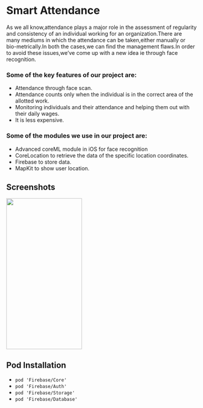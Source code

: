 # Smart Attendance

As we all know,attendance plays a major role in the assessment of regularity and consistency of an individual working for an organization.There are many mediums in which the attendance can be taken,either manually or bio-metrically.In both the cases,we can find the management flaws.In order to avoid these issues,we’ve come up with a new idea ie through face recognition.

### Some of the key features of our project are:
* Attendance through face scan.
* Attendance counts only when the individual is in the correct area of the allotted work.
* Monitoring individuals and their attendance and helping them out with their daily wages.
* It is less expensive.

### Some of the modules we use in our project are: 
* Advanced coreML module in iOS for face recognition
* CoreLocation to retrieve the data of the specific location coordinates.
* Firebase to store data.
* MapKit to show user location.

## Screenshots
<img src="https://camo.githubusercontent.com/..." data-canonical-src="https://github.com/Dheeraj0650/Smart-Attendance/blob/branch_1/login%20page.png" width="200" height="400" />


## Pod Installation
* `pod 'Firebase/Core'`
* `pod 'Firebase/Auth'`
* `pod 'Firebase/Storage'`
* `pod 'Firebase/Database'`


